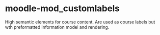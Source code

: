 moodle-mod_customlabels
=======================

High semantic elements for course content. Are used as course labels but wth preformatted information model and rendering.